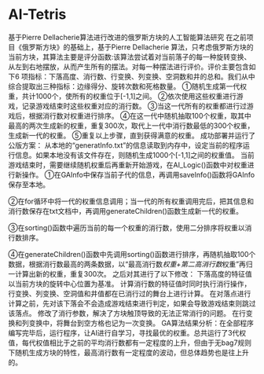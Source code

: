 # AI-Tetris
基于Pierre Dellacherie算法进行改进的俄罗斯方块的人工智能算法研究
在之前项目《俄罗斯方块》的基础上，基于Pierre Dellacherie 算法，只考虑俄罗斯方块的当前方块，其算法主要是评分函数:该算法尝试着对当前落子的每一种旋转变换、从左到右地摆放，从而产生所有的摆法。对每一种摆法进行评价。评价主要包含如下6 项指标：下落高度、消行数、行变换、列变换、空洞数和井的总和。我们从中综合提取出三种指标：边缘得分、旋转次数和死格数量。
①随机生成第一代权重，共计1000个，使所有的权重位于[-1,1]之间。
②依次使用这些权重进行游戏，记录游戏结束时这些权重对应的消行数。
③当这一代所有的权重都进行过游戏后，根据消行数对权重进行排序。
④在这一代中随机抽取100个权重，取其中最高的两次生成新的权重，重复300次，取代上一代中消行数最低的300个权重，生成新一代的权重。
⑤重复以上步骤，直到获得满意的权重。
成功部署并运行了公版方案：
从本地的“generatInfo.txt”的信息读取到内存中，设定当前的程序运行信息。如果本地没有该文件存在，则随机生成1000个[-1,1]之间的权重值。
当前游戏结束时，需要继续随机权重后再重新开始游戏，在AI_Logic()函数中对权重进行新操作。
①在GAInfo中保存当前子代的信息，再调用saveInfo()函数将GAInfo保存至本地。

②在for循环中将一代的权重信息调用；当一代的所有权重调用完后，把其信息和消行数保存在txt文档中，再调用generateChildren()函数生成新一代的权重。

③在sorting()函数中遍历当前的每一个权重的消行数，使用二分排序将权重以消行数排序。

④在generateChildren()函数中先调用sorting()函数进行排序，再随机抽取100个数据，根据消行数最高的两条数据，以“最高消行数*权重+第二高消行数*权重”再归一计算出新的权重，重复300次。
之后对其进行了以下修改：
下落高度的特征值以当前方块的旋转中心位置为基准。
计算消行数的特征值时同时执行消行操作，行变换、列变换、空洞值和井值都在已消行过的舞台上进行计算。
在对落点进行计算之前，先对该下落会不会造成游戏结束进行判定，如果会导致游戏结束则跳过该落点。
修改了消行参数，解决了方块触顶导致的无法正常消行的问题。
在行变换和列变换中，将舞台到空方格也记为一次变换。
GA算法结果分析：在全部程序编写完毕后，运行程序，让AI进行自学习，寻找最优的权重。总共运行了3代权值，每代权值相比于之前的平均消行数都有一定程度的上升，但由于无bag7规则下随机生成方块的特性，最高消行数有一定程度的波动，但总体趋势也是往上升的。
